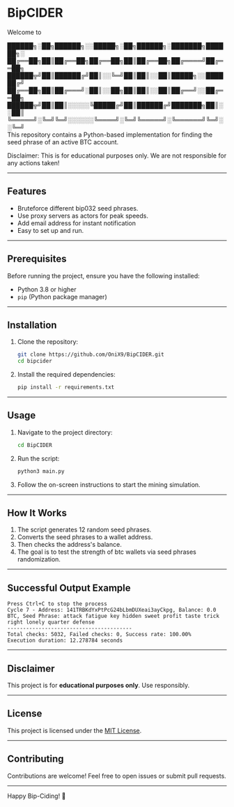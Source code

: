 # BipCIDER

Welcome to 

██████╗░██╗██████╗░░█████╗░██╗██████╗░███████╗██████╗░
██╔══██╗██║██╔══██╗██╔══██╗██║██╔══██╗██╔════╝██╔══██╗
██████╦╝██║██████╔╝██║░░╚═╝██║██║░░██║█████╗░░██████╔╝
██╔══██╗██║██╔═══╝░██║░░██╗██║██║░░██║██╔══╝░░██╔══██╗
██████╦╝██║██║░░░░░╚█████╔╝██║██████╔╝███████╗██║░░██║
╚═════╝░╚═╝╚═╝░░░░░░╚════╝░╚═╝╚═════╝░╚══════╝╚═╝░░╚═╝       
This repository contains a Python-based implementation for finding the seed phrase of an active BTC account.

Disclaimer: This is for educational purposes only. We are not responsible for any actions taken!

---

## Features

- Bruteforce different bip032 seed phrases.
- Use proxy servers as actors for peak speeds.
- Add email address for instant notification
- Easy to set up and run.

---

## Prerequisites

Before running the project, ensure you have the following installed:

- Python 3.8 or higher
- `pip` (Python package manager)

---

## Installation

1. Clone the repository:
    ```bash
    git clone https://github.com/OniX9/BipCIDER.git
    cd bipcider
    ```

2. Install the required dependencies:
    ```bash
    pip install -r requirements.txt
    ```

---

## Usage

1. Navigate to the project directory:
    ```bash
    cd BipCIDER
    ```

2. Run the script:
    ```bash
    python3 main.py
    ```

3. Follow the on-screen instructions to start the mining simulation.

---

## How It Works

1. The script generates 12 random seed phrases.
2. Converts the seed phrases to a wallet address. 
2. Then checks the address's balance. 
3. The goal is to test the strength of btc wallets via seed phrases randomization.

---

## Successful Output Example

```plaintext
Press Ctrl+C to stop the process
Cycle 7 - Address: 141TRBKdYxPtPcG24bLbmDUXeai3ayCkpg, Balance: 0.0 BTC, Seed Phrase: attack fatigue key hidden sweet profit taste trick right lonely quarter defense
----------------------------------------
Total checks: 5032, Failed checks: 0, Success rate: 100.00%
Execution duration: 12.278784 seconds
```

---

## Disclaimer

This project is for **educational purposes only**. Use responsibly.

---

## License

This project is licensed under the [MIT License](LICENSE).

---

## Contributing

Contributions are welcome! Feel free to open issues or submit pull requests.

---

Happy Bip-Ciding! 🚀